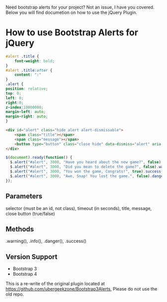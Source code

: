 Need bootstrap alerts for your project? Not an issue, I have you covered. Below you will find documetion on how to use the jQuery Plugin.

# How to use Bootstrap Alerts for jQuery

```css
#alert .title {
    font-weight: bold;
}
#alert .title:after {
    content: ":"
}
.alert {
position: relative;
top: 0;
left: 0;
right:0;
z-index:10000000;
margin-left: auto;
margin-right: auto;
}
```

```html
<div id="alert" class="hide alert alert-dismissable">
    <span class="title"></span>
    <span class="message"></span>
    <button type="button" class="close hide" data-dismiss="alert" aria-hidden="true">&times;</button>
</div>
```

```javascript
$(document).ready(function() {
  $.alert("#alert", 3000, "Have you heard about the new game?", false).info();
  $.alert("#alert", 3000, "Did you mean to delete the game?", false).warning();
  $.alert("#alert", 3000, "You won the game, Congrats!", true).success();
  $.alert("#alert", 3000, "Awe, Snap! You lost the game.", false).danger();
});
```

## Parameters
selector (must be an id, not class), timeout (in seconds), title, message, close button (true/false)

## Methods 
.warning(), .info(), .danger(), .success()

##  Version Support
* Bootstrap 3
* Bootstrap 4

This is a re-write of the original plugin located at https://github.com/ubergeekzone/Bootstrap3Alerts, Please do not use the old repo.
